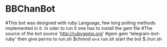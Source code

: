 # BBChanBot
#This bot was designed with ruby Language, few long polling methods implemented in it. In oder to run it one has to install the gem file
#The source of the bot 
source 'http://rubygems.org'
#gem
gem 'telegram-bot-ruby'
 then give perms to run.sh
 $chmod u+x run.sh
start the bot
 $./run.sh
 
